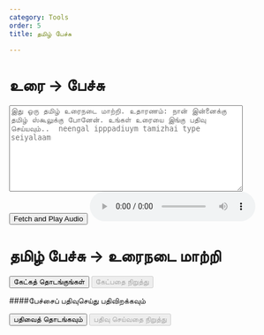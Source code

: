 ```yaml
---
category: Tools
order: 5
title: தமிழ் பேச்சு

---
```

<script src="{{ site.baseurl }}/scripts/track.js"></script>

<h1>உரை ->  பேச்சு</h1>
<textarea id="text-to-speak" rows="10" cols="50" placeholder="இது ஒரு தமிழ் உரைநடை மாற்றி. உதாரணம்: நான் இன்னைக்கு தமிழ் ஸ்கூலுக்கு போனேன். உங்கள் உரையை இங்கு பதிவு செய்யவும்..  neengal ipppadiuym tamizhai type seiyalaam  "></textarea><br>
<!-- <button onclick="speakText()">Speak</button> -->
<button id="playAudioBtn">Fetch and Play Audio</button>
<audio id="audioPlayer" controls></audio>


<script src="{{ site.baseurl }}/scripts/speech.js"></script>
<h1>தமிழ் பேச்சு -> உரைநடை மாற்றி</h1>
<button id="start-btn">கேட்கத் தொடங்குங்கள்</button>
<button id="stop-btn" disabled>கேட்பதை நிறுத்து</button>
<p id="transcription"></p>

<script>
    // Check if the browser supports the Web Speech API
    tracker();
    document.getElementById('playAudioBtn').addEventListener('click',speak);
    if (!('webkitSpeechRecognition' in window)) {
            alert('Sorry, your browser does not support speech recognition.');
    } else {
        window.SpeechRecognition = window.SpeechRecognition || window.webkitSpeechRecognition;
        const recognition = new SpeechRecognition();
        let mediaRecorder;
        recognition.lang = 'ta';   
        recognition.continuous = true; // Keep recognizing speech continuously
        recognition.interimResults = true; // Show interim results
        const startBtn = document.getElementById('start-btn');
        const stopBtn = document.getElementById('stop-btn');
        const transcription = document.getElementById('transcription');
        startBtn.addEventListener('click', () => {
            recognition.start(); // Start the speech recognition
            startBtn.disabled = true;
            stopBtn.disabled = false;
            try {
                const stream = await navigator.mediaDevices.getUserMedia({ audio: true });
                mediaRecorder = new MediaRecorder(stream);
                mediaRecorder.ondataavailable = (event) => {
                    audioChunks.push(event.data);
                };
                mediaRecorder.onstop = () => {
                    const audioBlob = new Blob(audioChunks, { type: 'audio/wav' });
                    const audioURL = URL.createObjectURL(audioBlob);
                    console.log('Audio URL:', audioURL);

                    // Play or download the audio
                    const audio = new Audio(audioURL);
                    audio.play();

                    // Optional: Save the audio file
                    const downloadLink = document.createElement('a');
                    downloadLink.href = audioURL;
                    downloadLink.download = 'recorded-audio.wav';
                    downloadLink.click();

                    // Clear chunks for the next recording
                    audioChunks = [];
                };
                mediaRecorder.start();
                console.log('Audio recording started');
            } catch (error) {
                console.error('Error accessing microphone:', error);
            }
        });

        stopBtn.addEventListener('click', () => {
            recognition.stop(); // Stop the speech recognition
            startBtn.disabled = false;
            stopBtn.disabled = true;
            if (mediaRecorder) {
                mediaRecorder.stop();
                console.log('Audio recording stopped');
            }
        });

        recognition.onresult = (event) => {
            let interimTranscript = '';
            let finalTranscript = '';
            for (let i = 0; i < event.results.length; i++) {
                const transcript = event.results[i][0].transcript;
                if (event.results[i].isFinal) {
                    finalTranscript += transcript;
                } else {
                    interimTranscript += transcript;
                }
            }
            transcription.innerHTML = `<strong>Final:</strong> ${finalTranscript}<br><strong>Interim:</strong> ${interimTranscript}`;
        };

        recognition.onerror = (event) => {
            console.error('Speech recognition error detected: ' + event.error);
        };

        recognition.onend = () => {
            startBtn.disabled = false;
            stopBtn.disabled = true;
        };
    }
</script>

####பேச்சைப் பதிவுசெய்து பதிவிறக்கவும்
<script src="https://cdnjs.cloudflare.com/ajax/libs/jszip/3.7.1/jszip.min.js"></script>
<button id="speechStartButton">பதிவைத் தொடங்கவும்</button>
<button id="speechStopButton" disabled>பதிவு செய்வதை நிறுத்து</button>
<a id="speechDownloadLink" style="display:none;">பதிவிறக்கவும்</a>
<div id="tracker"></div>
<script src="{{ site.baseurl }}/scripts/recorder.js"></script>

